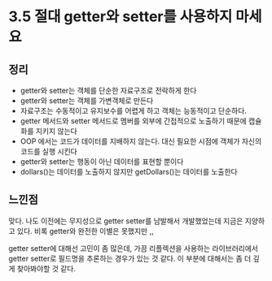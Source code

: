 # 3.5 절대 getter와 setter를 사용하지 마세요

## 정리

- getter와 setter는 객체를 단순한 자료구조로 전락하게 한다
- getter와 setter는 객체를 가변객체로 만든다
- 자료구조는 수동적이고 유지보수를 어렵게 하고 객체는 능동적이고 단순하다.
- getter 메서드와 setter 메서드로 멤버를 외부에 간접적으로 노출하기 때문에 캡슐화를 지키지 않는다
- OOP 에서는 코드가 데이터를 지배하지 않는다. 대신 필요한 시점에 객체가 자신의 코드를 실행 시킨다
- getter와 setter는 행동이 아닌 데이터를 표현할 뿐이다
- dollars()는 데이터를 노출하지 않지만 getDollars()는 데이터를 노출한다

## 느낀점

맞다. 나도 이전에는 무지성으로 getter setter를 남발해서 개발했었는데 지금은 지양하고 있다. 비록 getter와 완전한 이별은 못했지만 ,, 

getter setter에 대해선 고민이 좀 많은데, 가끔 리플렉션을 사용하는 라이브러리에서 getter setter로 필드명을 추론하는 경우가 있는 것 같다. 이 부분에 대해서는 좀 더 깊게 찾아봐야할 것 같다.
